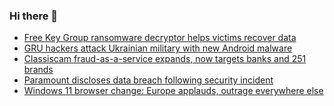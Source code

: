 ### Hi there 👋

<!--START_SECTION:feed-->
* [Free Key Group ransomware decryptor helps victims recover data](https://www.bleepingcomputer.com/news/security/free-key-group-ransomware-decryptor-helps-victims-recover-data/)
* [GRU hackers attack Ukrainian military with new Android malware](https://www.bleepingcomputer.com/news/security/gru-hackers-attack-ukrainian-military-with-new-android-malware/)
* [Classiscam fraud-as-a-service expands, now targets banks and 251 brands](https://www.bleepingcomputer.com/news/security/classiscam-fraud-as-a-service-expands-now-targets-banks-and-251-brands/)
* [Paramount discloses data breach following security incident](https://www.bleepingcomputer.com/news/security/paramount-discloses-data-breach-following-security-incident/)
* [Windows 11 browser change: Europe applauds, outrage everywhere else](https://www.bleepingcomputer.com/news/microsoft/windows-11-browser-change-europe-applauds-outrage-everywhere-else/)
<!--END_SECTION:feed-->

<!--
**frankenk/frankenk** is a ✨ _special_ ✨ repository because its `README.md` (this file) appears on your GitHub profile.

Here are some ideas to get you started:

- 🔭 I’m currently working on ...
- 🌱 I’m currently learning ...
- 👯 I’m looking to collaborate on ...
- 🤔 I’m looking for help with ...
- 💬 Ask me about ...
- 📫 How to reach me: ...
- 😄 Pronouns: ...
- ⚡ Fun fact: ...
-->



